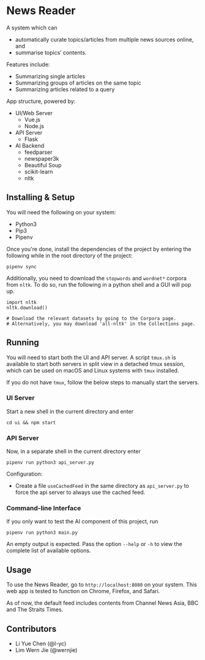 # News Reader

A system which can
* automatically curate topics/articles from multiple news sources online, and
* summarise topics’ contents.

Features include:
* Summarizing single articles
* Summarizing groups of articles on the same topic
* Summarizing articles related to a query

App structure, powered by:
* UI/Web Server
    + Vue.js
    + Node.js
* API Server
    + Flask
* AI Backend
    + feedparser
    + newspaper3k
    + Beautiful Soup
    + scikit-learn
    + nltk

## Installing & Setup
You will need the following on your system:

* Python3
* Pip3
* Pipenv

Once you're done, install the dependencies of the project by entering the following while in the root directory of the project:
```
pipenv sync
```

Additionally, you need to download the `stopwords` and `wordnet*` corpora from `nltk`.
To do so, run the following in a python shell and a GUI will pop up. 
```
import nltk
nltk.download()

# Download the relevant datasets by going to the Corpora page.
# Alternatively, you may download 'all-nltk' in the Collections page.
```

## Running

You will need to start both the UI and API server. A script `tmux.sh` is available to start both servers in split view in a detached tmux session, which can be used on macOS and Linux systems with `tmux` installed.

If you do not have `tmux`, follow the below steps to manually start the servers.

### UI Server
Start a new shell in the current directory and enter
```
cd ui && npm start
```

### API Server
Now, in a separate shell in the current directory enter
```
pipenv run python3 api_server.py
```
Configuration:
- Create a file `useCachedFeed` in the same directory as `api_server.py` to force the api server to always use the cached feed.

### Command-line Interface
If you only want to test the AI component of this project, run
```
pipenv run python3 main.py
```
An empty output is expected. Pass the option `--help` or `-h` to view the complete list of available options.

## Usage

To use the News Reader, go to `http://localhost:8080` on your system. This web app is tested to function on Chrome, Firefox, and Safari.

As of now, the default feed includes contents from Channel News Asia, BBC and The Straits Times.

## Contributors
- Li Yue Chen (@l-yc)
- Lim Wern Jie (@wernjie)
